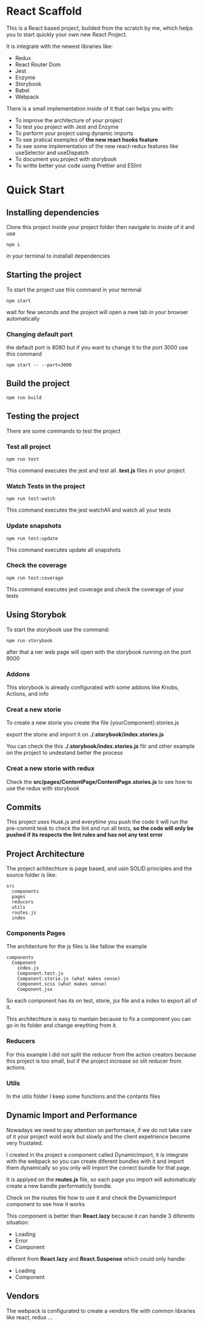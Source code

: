 # React Scaffold

This is a React based project, builded from the scratch by me, which helps you to start quickly your own new React Project.

It is integrate with the newest libraries like:

- Redux
- React Router Dom
- Jest
- Enzyme
- Storybook
- Babel
- Webpack

There is a small implementation inside of it that can helps you with:

- To improve the architecture of your project
- To test you project with Jest and Enzyme
- To perform your project using dynamic imports
- To see pratical exemples of **the new react hooks feature**
- To see some implementation of the new react-redux features like useSelector and useDispatch
- To document you project with storybook
- To writte better your code using Prettier and ESlint

# Quick Start

## Installing dependencies

Clone this project inside your project folder then navigate to inside of it and use

```
npm i
```

in your terminal to installall dependencies

## Starting the project

To start the project use this command in your terminal

```
npm start
```

wait for few seconds and the project will open a nwe tab in your browser automatically

### Changing default port

the default port is 8080 but if you want to change it to the port 3000 use this command

```
npm start -- --port=3000
```

## Build the project

```
npm run build
```

## Testing the project

There are some commands to test the project

### Test all project

```
npm run test
```

This command executes the jest and test all **.test.js** files in your project

### Watch Tests in the project

```
npm run test:watch
```

This command executes the jest watchAll and watch all your tests

### Update snapshots

```
npm run test:update
```

This command executes update all snapshots

### Check the coverage

```
npm run test:coverage
```

This command executes jest coverage and check the coverage of your tests

## Using Storybok

To start the storybook use the command:

```
npm run storybook
```

after that a ner web page will open with the storybook running on the port 9000

### Addons

This storybook is already configurated with some addons like Knobs, Actions, and info

### Creat a new storie

To create a new storie you create the file {yourComponent}.stories.js

export the storie and import it on **./.storybook/index.stories.js**

You can check the this **./.storybook/index.stories.js** filr and other example on the project to undestand better the process

### Creat a new storie with redux

Check the **src/pages/ContentPage/ContentPage.stories.js** to see how to use the redux with storybook

## Commits

This project uses Husk.js and everytime you push the code it will run the pre-commit tesk to check the lint and run all tests, **so the code will only be pushed if its respects the lint rules and has not any test error**

## Project Architecture

The project achitechture is page based, and usin SOLID principles and the source folder is like:

```
src
  components
  pages
  reducers
  utils
  routes.js
  index
```

### Components Pages

The architecture for the js files is like fallow the example

```
components
  Component
    index.js
    Component.test.js
    Component.storie.js (what makes sense)
    Component.scss (what makes sense)
    Component.jsx
```

So each component has its on test, storie, jsx file and a index to export all of it.

This architechture is easy to mantain because to fix a component you can go in its folder and change ereything from it.

### Reducers

For this example I did not split the reducer from the action creators because this project is too small, but if the project increase so slit reducer from actions.

### Utils

In the utils folder I keep some functions and the contants files

## Dynamic Import and Performance

Nowadays we need to pay attention on performace, if we do not take care of it your project wold work but slowly and the client expetrience become very frustated.

I created in ths project a component called DynamicImport, it is integrate with the webpack so you can create diferent bundles with it and import them dynamically so you only will import the correct bundle for that page.

It is applyed on the **routes.js** file, so each page you import will automaticaly create a new bandle performaticly bundle.

Check on the routes file how to use it and check the DynamicImport component to see how it works

This component is better than **React.lazy** because it can handle 3 diferents situation:

- Loading
- Error
- Component

diferent from **React.lazy** and **React.Suspense** which could only handle:

- Loading
- Component

## Vendors

The webpack is configurated to create a vendors file with common libraries like react, redux ...
